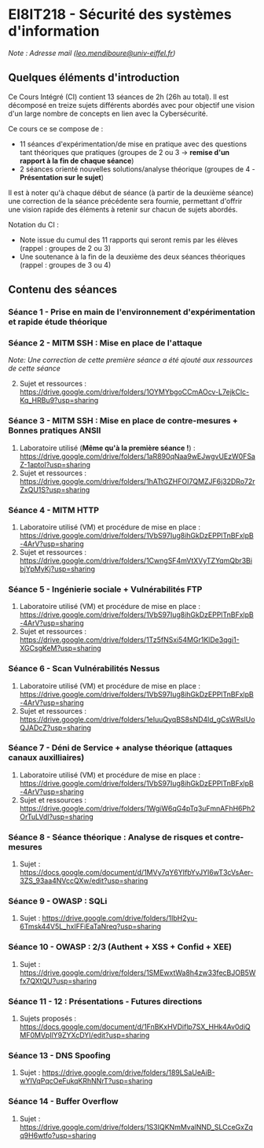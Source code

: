 # EI8IT218 - Sécurité des systèmes d'information

*Note : Adresse mail (leo.mendiboure@univ-eiffel.fr)*

## Quelques éléments d'introduction

Ce Cours Intégré (CI) contient 13 séances de 2h (26h au total). Il est décomposé en treize sujets différents abordés avec pour objectif une vision d'un large nombre de concepts en lien avec la Cybersécurité. 

Ce cours ce se compose de :
  - 11 séances d'expérimentation/de mise en pratique avec des questions tant théoriques que pratiques (groupes de 2 ou 3 -> **remise d'un rapport à la fin de chaque séance**) 
  - 2 séances orienté nouvelles solutions/analyse théorique (groupes de 4 - **Présentation sur le sujet**)

Il est à noter qu'à chaque début de séance (à partir de la deuxième séance) une correction de la séance précédente sera fournie, permettant d'offrir une vision rapide des éléments à retenir sur chacun de sujets abordés. 

Notation du CI :
  - Note issue du cumul des 11 rapports qui seront remis par les élèves (rappel : groupes de 2 ou 3)
  - Une soutenance à la fin de la deuxième des deux séances théoriques (rappel : groupes de 3 ou 4)
  
## Contenu des séances

### Séance 1 - Prise en main de l'environnement d'expérimentation et rapide étude théorique




### Séance 2 - MITM SSH : Mise en place de l'attaque

*Note: Une correction de cette première séance a été ajouté aux ressources de cette séance*
<!---
  1. Laboratoire utilisé (VM) et procédure de mise en place : https://drive.google.com/drive/folders/1aR890qNaa9wEJwgvUEzW0FSaZ-1aptoI?usp=sharing
-->
  2. Sujet et ressources : https://drive.google.com/drive/folders/1OYMYbgoCCmAOcv-L7ejkClc-Kq_HRBu9?usp=sharing

### Séance 3 - MITM SSH : Mise en place de contre-mesures + Bonnes pratiques ANSII

  1. Laboratoire utilisé (**Même qu'à la première séance !**) : https://drive.google.com/drive/folders/1aR890qNaa9wEJwgvUEzW0FSaZ-1aptoI?usp=sharing
  2. Sujet et ressources : https://drive.google.com/drive/folders/1hATtGZHFOI7QMZJF6j32DRo72rZxQU1S?usp=sharing


### Séance 4 - MITM HTTP 

  1. Laboratoire utilisé (VM) et procédure de mise en place : https://drive.google.com/drive/folders/1VbS97Iug8ihGkDzEPPlTnBFxlpB-4ArV?usp=sharing   
  2. Sujet et ressources : https://drive.google.com/drive/folders/1CwngSF4mVtXVyTZYqmQbr3BibjYpMyKj?usp=sharing

### Séance 5 - Ingénierie sociale + Vulnérabilités FTP

  1. Laboratoire utilisé (VM) et procédure de mise en place : https://drive.google.com/drive/folders/1VbS97Iug8ihGkDzEPPlTnBFxlpB-4ArV?usp=sharing   
  2. Sujet et ressources : https://drive.google.com/drive/folders/1Tz5fNSxi54MGr1KlDe3qgi1-XGCsgKeM?usp=sharing 

### Séance 6 - Scan Vulnérabilités Nessus

  1. Laboratoire utilisé (VM) et procédure de mise en place : https://drive.google.com/drive/folders/1VbS97Iug8ihGkDzEPPlTnBFxlpB-4ArV?usp=sharing   
  2. Sujet et ressources : https://drive.google.com/drive/folders/1eIuuQyqBS8sND4ld_gCsWRslUoQJADcZ?usp=sharing

### Séance 7 - Déni de Service + analyse théorique (attaques canaux auxilliaires)

  1. Laboratoire utilisé (VM) et procédure de mise en place : https://drive.google.com/drive/folders/1VbS97Iug8ihGkDzEPPlTnBFxlpB-4ArV?usp=sharing   
  2. Sujet et ressources : https://drive.google.com/drive/folders/1WgiW6qG4pTq3uFmnAFhH6Ph2OrTuLVdl?usp=sharing


### Séance 8 - Séance théorique : Analyse de risques et contre-mesures

  1. Sujet : https://docs.google.com/document/d/1MVy7qY6YIfbYvJYl6wT3cVsAer-3ZS_93aa4NVccQXw/edit?usp=sharing 

### Séance 9 - OWASP : SQLi

  1. Sujet : https://drive.google.com/drive/folders/1IbH2yu-6Tmsk44V5L_hxIFFiEaTaNreq?usp=sharing

### Séance 10 - OWASP : 2/3 (Authent + XSS + Confid + XEE) 

  1. Sujet : https://drive.google.com/drive/folders/1SMEwxtWa8h4zw33fecBJOB5Wfx7QXtQU?usp=sharing

### Séance 11 - 12 : Présentations - Futures directions 

  1. Sujets proposés : https://docs.google.com/document/d/1FnBKxHVDiflp7SX_HHk4Av0diQMF0MVpIlY9ZYXcDYI/edit?usp=sharing
  
### Séance 13 - DNS Spoofing 

  1. Sujet : https://drive.google.com/drive/folders/189LSaUeAiB-wYIVqPqcOeFukqKRhNNrT?usp=sharing

### Séance 14 - Buffer Overflow

  1. Sujet : https://drive.google.com/drive/folders/1S3IQKNmMvalNND_SLCceGxZqq9H6wtfo?usp=sharing
